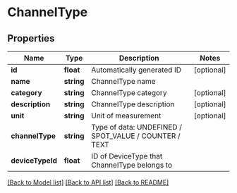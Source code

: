 # ChannelType

## Properties
Name | Type | Description | Notes
------------ | ------------- | ------------- | -------------
**id** | **float** | Automatically generated ID | [optional] 
**name** | **string** | ChannelType name | 
**category** | **string** | ChannelType category | [optional] 
**description** | **string** | ChannelType description | [optional] 
**unit** | **string** | Unit of measurement | [optional] 
**channelType** | **string** | Type of data: UNDEFINED / SPOT_VALUE / COUNTER / TEXT | 
**deviceTypeId** | **float** | ID of DeviceType that ChannelType belongs to | 

[[Back to Model list]](../README.md#documentation-for-models) [[Back to API list]](../README.md#documentation-for-api-endpoints) [[Back to README]](../README.md)


